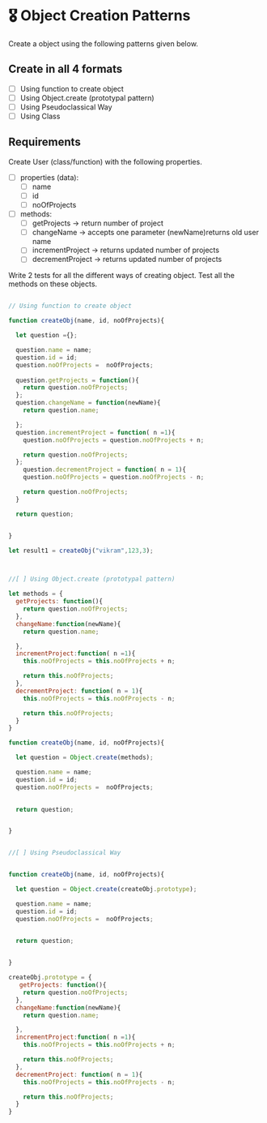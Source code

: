 # 🎖 Object Creation Patterns

Create a object using the following patterns given below.

## Create in all 4 formats

- [ ] Using function to create object
- [ ] Using Object.create (prototypal pattern)
- [ ] Using Pseudoclassical Way
- [ ] Using Class

## Requirements

Create User (class/function) with the following properties.

- [ ] properties (data):
  - [ ] name
  - [ ] id
  - [ ] noOfProjects
- [ ] methods:
  - [ ] getProjects -> return number of project
  - [ ] changeName -> accepts one parameter (newName)returns old user name
  - [ ] incrementProject -> returns updated number of projects
  - [ ] decrementProject -> returns updated number of projects

Write 2 tests for all the different ways of creating object. Test all the methods on these objects.


```js

// Using function to create object

function createObj(name, id, noOfProjects){

  let question ={};

  question.name = name;
  question.id = id;
  question.noOfProjects =  noOfProjects;
  
  question.getProjects = function(){
    return question.noOfProjects;
  };
  question.changeName = function(newName){
    return question.name;

  };
  question.incrementProject = function( n =1){
    question.noOfProjects = question.noOfProjects + n;

    return question.noOfProjects;
  };
    question.decrementProject = function( n = 1){
    question.noOfProjects = question.noOfProjects - n;

    return question.noOfProjects;
  }

  return question;


}

let result1 = createObj("vikram",123,3);



//[ ] Using Object.create (prototypal pattern)

let methods = {
  getProjects: function(){
    return question.noOfProjects;
  },
  changeName:function(newName){
    return question.name;

  },
  incrementProject:function( n =1){
    this.noOfProjects = this.noOfProjects + n;

    return this.noOfProjects;
  },
  decrementProject: function( n = 1){
    this.noOfProjects = this.noOfProjects - n;

    return this.noOfProjects;
  }
}

function createObj(name, id, noOfProjects){

  let question = Object.create(methods);

  question.name = name;
  question.id = id;
  question.noOfProjects =  noOfProjects;
  

  return question;


}


//[ ] Using Pseudoclassical Way


function createObj(name, id, noOfProjects){

  let question = Object.create(createObj.prototype);

  question.name = name;
  question.id = id;
  question.noOfProjects =  noOfProjects;
  

  return question;


}

createObj.prototype = {
   getProjects: function(){
    return question.noOfProjects;
  },
  changeName:function(newName){
    return question.name;

  },
  incrementProject:function( n =1){
    this.noOfProjects = this.noOfProjects + n;

    return this.noOfProjects;
  },
  decrementProject: function( n = 1){
    this.noOfProjects = this.noOfProjects - n;

    return this.noOfProjects;
  }
}
  






```
